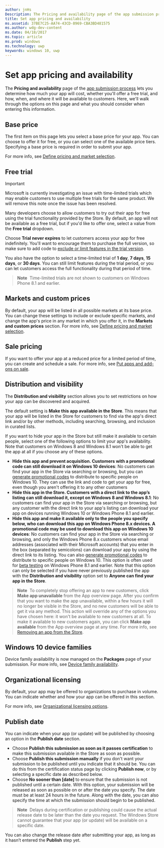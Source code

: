 ```yaml
---
author: jnHs
Description: The Pricing and availability page of the app submission process lets you determine how much your app will cost, whether you'll offer a free trial, and how, when, and where it will be available to customers.
title: Set app pricing and availability
ms.assetid: 37BE7C25-AA74-43CD-8969-CBA3BD481575
ms.author: wdg-dev-content
ms.date: 04/18/2017
ms.topic: article
ms.prod: windows
ms.technology: uwp
keywords: windows 10, uwp
---
```


# Set app pricing and availability

The **Pricing and availability** page of the [app submission process](app-submissions.md) lets you determine how much your app will cost, whether you'll offer a free trial, and how, when, and where it will be available to customers. Here, we'll walk through the options on this page and what you should consider when entering this information.

## Base price


The first item on this page lets you select a base price for your app. You can choose to offer it for free, or you can select one of the available price tiers. Specifying a base price is required in order to submit your app.

For more info, see [Define pricing and market selection](define-pricing-and-market-selection.md).

## Free trial

> [!IMPORTANT]
> Microsoft is currently investigating an issue with time-limited trials which may enable customers to use multiple free trials for the same product. We will remove this note once the issue has been resolved.

Many developers choose to allow customers to try out their app for free using the trial functionality provided by the Store. By default, an app will not be available as a free trial, but if you'd like to offer one, select a value from the **Free trial** dropdown.

Choose **Trial never expires** to let customers access your app for free indefinitely. You'll want to encourage them to purchase the full version, so make sure to add code to [exclude or limit features in the trial version](../monetize/in-app-purchases-and-trials.md).

You also have the option to select a time-limited trial of **1 day**, **7 days**, **15 days**, or **30 days**. You can still limit features during the trial period, or you can let customers access the full functionality during that period of time.

> **Note**  Time-limited trials are not shown to customers on Windows Phone 8.1 and earlier.

## Markets and custom prices


By default, your app will be listed in all possible markets at its base price. You can change these settings to include or exclude specific markets, and change the app's price in any market in which you offer it, in the **Markets and custom prices** section. For more info, see [Define pricing and market selection](define-pricing-and-market-selection.md).

## Sale pricing


If you want to offer your app at a reduced price for a limited period of time, you can create and schedule a sale. For more info, see [Put apps and add-ons on sale](put-apps-and-add-ons-on-sale.md).

## Distribution and visibility


The **Distribution and visibility** section allows you to set restrictions on how your app can be discovered and acquired.

The default setting is **Make this app available in the Store**. This means that your app will be listed in the Store for customers to find via the app's direct link and/or by other methods, including searching, browsing, and inclusion in curated lists.

If you want to hide your app in the Store but still make it available to certain people, select one of the following options to limit your app's availability. Note that customers on Windows 8 and Windows 8.1 won't be able to get the app at all if you choose any of these options.

-   **Hide this app and prevent acquisition. Customers with a promotional code can still download it on Windows 10 devices**: No customers can find your app in the Store via searching or browsing, but you can [generate promotional codes](generate-promotional-codes.md) to distribute to specific people on Windows 10. They can use the link and code to get your app for free, even though you aren't offering it to any other customers
-   **Hide this app in the Store. Customers with a direct link to the app’s listing can still download it, except on Windows 8 and Windows 8.1**: No customers can find your app in the Store via searching or browsing, but any customer with the direct link to your app's listing can download your app on devices running Windows 10 or Windows Phone 8.1 and earlier.
-   **Hide this app and make it available only to the people you specify below, who can download this app on Windows Phone 8.x devices. A promotional code may be used to download this app on Windows 10 devices**: No customers can find your app in the Store via searching or browsing, and only the Windows Phone 8.x customers whose email addresses (associated with their Microsoft accounts) that you enter in the box (separated by semicolons) can download your app by using the direct link to its listing. You can also [generate promotional codes](generate-promotional-codes.md) to distribute to specific people on Windows 10. This option is often used for [beta testing](beta-testing-and-targeted-distribution.md) on Windows Phone 8.1 and earlier. Note that this option can only be selected if you have never previously published the app with the **Distribution and visibility** option set to **Anyone can find your app in the Store**.

> **Note**  To completely stop offering an app to new customers, click **Make app unavailable** from the App overview page. After you confirm that you want to make the app unavailable, within a few hours it will no longer be visible in the Store, and no new customers will be able to get it via any method. This action will override any of the options you have chosen here: it won't be available to new customers at all. To make it available to new customers again, you can click **Make app available** from the App overview page at any time. For more info, see [Removing an app from the Store](guidance-for-app-package-management.md#removing-an-app-from-the-store).

## Windows 10 device families

Device family availability is now managed on the **Packages** page of your submission. For more info, see [Device family availability](upload-app-packages.md#device-family-availability).

## Organizational licensing


By default, your app may be offered to organizations to purchase in volume. You can indicate whether and how your app can be offered in this section.

For more info, see [Organizational licensing options](organizational-licensing.md).

## Publish date


You can indicate when your app (or update) will be published by choosing an option in the **Publish date** section.

-   Choose **Publish this submission as soon as it passes certification** to make this submission available in the Store as soon as possible.
-   Choose **Publish this submission manually** if you don't want your submission to be published until you indicate that it should be. You can do this from the certification status page by clicking **Publish now**, or by selecting a specific date as described below.
-   Choose **No sooner than \[date\]** to ensure that the submission is not published until a certain date. With this option, your submission will be released as soon as possible on or after the date you specify. The date must be at least 24 hours in the future. Along with the date, you can also specify the time at which the submission should begin to be published.

   > **Note**  Delays during certification or publishing could cause the actual release date to be later than the date you request. The Windows Store cannot guarantee that your app (or update) will be available on a specific date.

You can also change the release date after submitting your app, as long as it hasn’t entered the **Publish** step yet.
 

 
